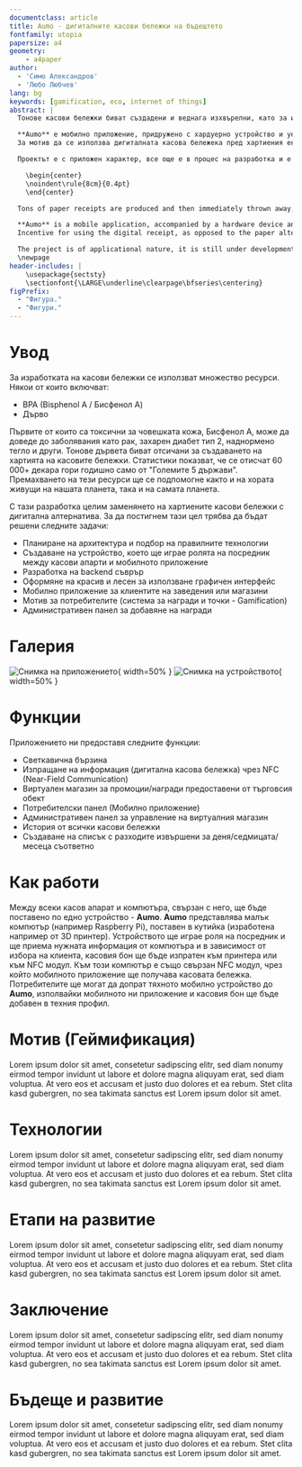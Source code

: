 ```yaml
---
documentclass: article
title: Aumo - дигиталните касови бележки на бъдещтето
fontfamily: utopia
papersize: a4
geometry:
    - a4paper
author:
  - 'Симо Александров'
  - 'Любо Любчев'
lang: bg
keywords: [gamification, eco, internet of things]
abstract: |
  Тонове касови бележки биват създадени и веднага изхвърелни, като за изработката им се използва химикал вреден за човека, заедно с дървесна маса, което означава, че хиляди декари гори биват отсичани годишно и мнозина се разболяват.

  **Aumo** е мобилно приложение, придружено с хардуерно устройство и уеб съврър, което цели да премахне хартиените касови бележки, като ги замести с дигитални. Касовите апарати на магазини и заведения ще бъдат оборудвани с **Aumo**. Клиентите ще получат техните дигитални касови бележки при допира на тяхното мобилно устройство (през мобилното ни приложение) с **Aumo** чрез NFC (Near-Field Communication) технология.
  За мотив да се използва дигиталната касова бележека пред хартиения еквавилент, потребителите ще бъдат възнаграждавани с точки, всеки път когато клиентът предпочете **Aumo** пред традиционната касова бележка. Тези точки могат да бъдат използвани за бонуси под формата на намаления или материални награди, осигурени от търговския обект.

  Проектът е с приложен характер, все още е в процес на разработка и е от сферата на информатика и информационни технологии. Идеята е измислена от Симо Александров, а е реализирана от двамата автори.

    \begin{center}
    \noindent\rule{8cm}{0.4pt}
    \end{center}

  Tons of paper receipts are produced and then immediately thrown away, for the creation of which are used trees and a human toxic chemical, requiring thousands of decares of forests to be cut down and resulting in spreading of diseases.

  **Aumo** is a mobile application, accompanied by a hardware device and a web server, which aims at removing paper receipts by replacing them with a digital equivalent. Receipt printers of shops and restaurants will be equipped with **Aumo**. Clients will take their digital receipts by approaching their phone (through our mobile application) to **Aumo**, establishing a connection via NFC (Near-Field Communication) technology.
  Incentive for using the digital receipt, as opposed to the paper alternative, will be points which users receive when choosing **Aumo** over the traditional option. Points can be exchanged for bonuses, which can either be discounts or physical items, provided by the shop or restaurant.

  The project is of applicational nature, it is still under development and belongs to the IT field. The idea was conceived by Simo Aleksandrov and was realised by both of the authors.
  \newpage
header-includes: |
    \usepackage{sectsty}
    \sectionfont{\LARGE\underline\clearpage\bfseries\centering}
figPrefix:
  - "Фигура."
  - "Фигури."
---
```


# Увод

За изработката на касови бележки се използват множество ресурси. Някои от които включват:

- BPA (Bisphenol A / Бисфенол А)
- Дърво

Първите от които са токсични за човешката кожа, Бисфенол А, може да доведе до заболявания като рак, захарен диабет тип 2, наднормено тегло и други.
Тонове дървета биват отсичани за създаването на хартията на касовите бележки. Статистики показват, че се отисчат 60 000+ декара гори годишно само от "Големите 5 държави".
Премахването на тези ресурси ще се подпомогне както и на хората живущи на нашата планета, така и на самата планета.

С тази разработка целим заменянето на хартиените касови бележки с дигитална алтернатива. За да постигнем тази цел трябва да бъдат решени следните задачи:

- Планиране на архитектура и подбор на правилните технологии
- Създаване на устройство, което ще играе ролята на посредник между касови апарти и мобилното приложение
- Разработка на backend съврър
- Оформяне на красив и лесен за използване графичен интерфейс
- Мобилно приложение за клиентите на заведения или магазини
- Мотив за потребителите (система за награди и точки - Gamification)
- Административен панел за добавяне на награди

# Галерия

![Снимка на приложението](./images/scrot.jpg "Снимка на приложението"){ width=50% }
![Снимка на устройството](./images/irl.jpg "Снимка на устройството"){ width=50% }

# Функции

Приложението ни предоставя следните функции:

- Светкавична бързина
- Изпращане на информация (дигитална касова бележка) чрез NFC (Near-Field Communication)
- Виртуален магазин за промоции/награди предоставени от търговсия обект
- Потребителски панел (Мобилно приложение)
- Административен панел за управление на виртуалния магазин
- История от всички касови бележки
- Създаване на списък с разходите извършени за деня/седмицата/месеца съответно

# Как работи

Между всеки касов апарат и компютъра, свързан с него, ще бъде поставено по едно устройство - **Aumo**.
**Aumo** представлява малък компютър (например Raspberry Pi), поставен в кутийка (изработена например от 3D принтер).
Устройството ще играе роля на посредник и ще приема нужната информация от компютъра и в зависимост от избора на клиента,
касовия бон ще бъде изпратен към принтера или към NFC модул.
Към този компютър е също свързан NFC модул, чрез който мобилното приложение ще получава касовата бележка.
Потребителите ще могат да допрат тяхното мобилно устройство до **Aumo**, изполвайки мобилното ни приложение и касовия бон ще бъде добавен в техния профил.

# Мотив (Геймификация)

Lorem ipsum dolor sit amet, consetetur sadipscing elitr, sed diam nonumy eirmod tempor invidunt ut labore et dolore magna aliquyam erat, sed diam voluptua. At vero eos et accusam et justo duo dolores et ea rebum. Stet clita kasd gubergren, no sea takimata sanctus est Lorem ipsum dolor sit amet.

# Технологии

Lorem ipsum dolor sit amet, consetetur sadipscing elitr, sed diam nonumy eirmod tempor invidunt ut labore et dolore magna aliquyam erat, sed diam voluptua. At vero eos et accusam et justo duo dolores et ea rebum. Stet clita kasd gubergren, no sea takimata sanctus est Lorem ipsum dolor sit amet.

# Етапи на развитие

Lorem ipsum dolor sit amet, consetetur sadipscing elitr, sed diam nonumy eirmod tempor invidunt ut labore et dolore magna aliquyam erat, sed diam voluptua. At vero eos et accusam et justo duo dolores et ea rebum. Stet clita kasd gubergren, no sea takimata sanctus est Lorem ipsum dolor sit amet.

# Заключение

Lorem ipsum dolor sit amet, consetetur sadipscing elitr, sed diam nonumy eirmod tempor invidunt ut labore et dolore magna aliquyam erat, sed diam voluptua. At vero eos et accusam et justo duo dolores et ea rebum. Stet clita kasd gubergren, no sea takimata sanctus est Lorem ipsum dolor sit amet.

# Бъдеще и развитие

Lorem ipsum dolor sit amet, consetetur sadipscing elitr, sed diam nonumy eirmod tempor invidunt ut labore et dolore magna aliquyam erat, sed diam voluptua. At vero eos et accusam et justo duo dolores et ea rebum. Stet clita kasd gubergren, no sea takimata sanctus est Lorem ipsum dolor sit amet.
